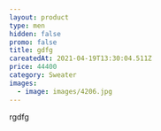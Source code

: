 ```yaml
---
layout: product
type: men
hidden: false
promo: false
title: gdfg
careatedAt: 2021-04-19T13:30:04.511Z
price: 44400
category: Sweater
images:
  - image: images/4206.jpg
---
```

rgdfg